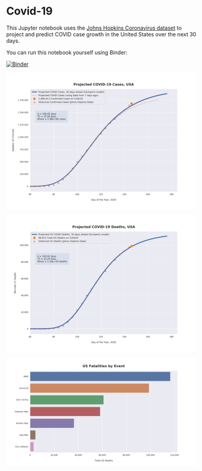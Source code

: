 # Covid-19

This Jupyter notebook uses the [Johns Hopkins Coronavirus dataset](https://github.com/CSSEGISandData/COVID-19/blob/master/README.md) to project and predict COVID case growth in the United States over the next 30 days.

You can run this notebook yourself using Binder:

[![Binder](https://mybinder.org/badge_logo.svg)](https://mybinder.org/v2/gh/bws428/covid-19/master?filepath=covid-projections.nbconvert.ipynb)

![Projected Cases plot](https://raw.githubusercontent.com/bws428/covid-19/master/charts/covid-5.26.20.png)

![Projected Deaths plot](https://raw.githubusercontent.com/bws428/covid-19/master/charts/covid-deaths-5.26.20.png)

![Casualties plot](https://raw.githubusercontent.com/bws428/covid-19/master/charts/casualties.png)

